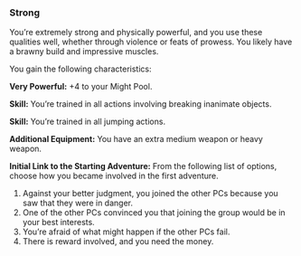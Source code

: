 ### Strong

<!-- P, ID: 050914 -->

You’re extremely strong and physically powerful, and you use these qualities well, whether through violence or feats of prowess. You likely have a brawny build and impressive muscles.

<!-- P, ID: 050915 -->

You gain the following characteristics:

<!-- P, ID: 050916 -->

**Very Powerful:** +4 to your Might Pool.

<!-- P, ID: 050917 -->

**Skill:** You’re trained in all actions involving breaking inanimate objects.

<!-- P, ID: 050918 -->

**Skill:** You’re trained in all jumping actions.

<!-- P, ID: 050919 -->

**Additional Equipment:** You have an extra medium weapon or heavy weapon.

<!-- P, ID: 050920 -->

**Initial Link to the Starting Adventure:** From the following list of options, choose how you became involved in the first adventure.

<!-- L, ID: 050921 -->

1. Against your better judgment, you joined the other PCs because you saw that they were in danger.
2. One of the other PCs convinced you that joining the group would be in your best interests.
3. You’re afraid of what might happen if the other PCs fail.
4. There is reward involved, and you need the money.

<!-- /L -->

